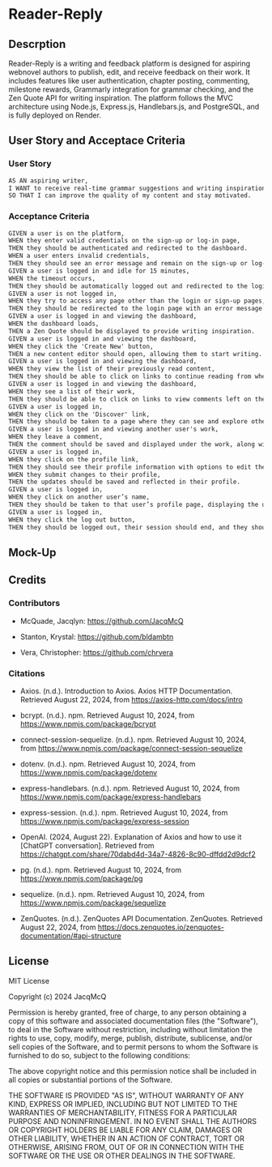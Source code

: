 # Reader-Reply

## Descrption
Reader-Reply is a writing and feedback platform is designed for aspiring webnovel authors to publish, edit, and receive feedback on their work. It includes features like user authentication, chapter posting, commenting, milestone rewards, Grammarly integration for grammar checking, and the Zen Quote API for writing inspiration. The platform follows the MVC architecture using Node.js, Express.js, Handlebars.js, and PostgreSQL, and is fully deployed on Render.

## User Story and Acceptace Criteria

### User Story

```md
AS AN aspiring writer, 
I WANT to receive real-time grammar suggestions and writing inspiration while editing my chapters 
SO THAT I can improve the quality of my content and stay motivated.
```

### Acceptance Criteria

```md
GIVEN a user is on the platform, 
WHEN they enter valid credentials on the sign-up or log-in page, 
THEN they should be authenticated and redirected to the dashboard.
WHEN a user enters invalid credentials, 
THEN they should see an error message and remain on the sign-up or log-in page.
GIVEN a user is logged in and idle for 15 minutes, 
WHEN the timeout occurs, 
THEN they should be automatically logged out and redirected to the login page with a message indicating the session has expired.
GIVEN a user is not logged in, 
WHEN they try to access any page other than the login or sign-up pages, 
THEN they should be redirected to the login page with an error message.
GIVEN a user is logged in and viewing the dashboard, 
WHEN the dashboard loads, 
THEN a Zen Quote should be displayed to provide writing inspiration.
GIVEN a user is logged in and viewing the dashboard, 
WHEN they click the 'Create New' button, 
THEN a new content editor should open, allowing them to start writing.
GIVEN a user is logged in and viewing the dashboard, 
WHEN they view the list of their previously read content, 
THEN they should be able to click on links to continue reading from where they left off.
GIVEN a user is logged in and viewing the dashboard, 
WHEN they see a list of their work, 
THEN they should be able to click on links to view comments left on their work.
GIVEN a user is logged in, 
WHEN they click on the 'Discover' link, 
THEN they should be taken to a page where they can see and explore other users' works.
GIVEN a user is logged in and viewing another user's work, 
WHEN they leave a comment, 
THEN the comment should be saved and displayed under the work, along with their username and the date.
GIVEN a user is logged in, 
WHEN they click on the profile link, 
THEN they should see their profile information with options to edit their bio and update their password.
WHEN they submit changes to their profile, 
THEN the updates should be saved and reflected in their profile.
GIVEN a user is logged in, 
WHEN they click on another user’s name, 
THEN they should be taken to that user’s profile page, displaying the username and bio.
GIVEN a user is logged in, 
WHEN they click the log out button, 
THEN they should be logged out, their session should end, and they should be redirected to the login page.
```

## Mock-Up

## Credits

### Contributors

*   McQuade, Jacqlyn: https://github.com/JacqMcQ

*   Stanton, Krystal: https://github.com/bldambtn

*   Vera, Christopher: https://github.com/chrvera

### Citations

*   Axios. (n.d.). Introduction to Axios. Axios HTTP Documentation. Retrieved August 22, 2024, from https://axios-http.com/docs/intro

*   bcrypt. (n.d.). npm. Retrieved August 10, 2024, from https://www.npmjs.com/package/bcrypt

*   connect-session-sequelize. (n.d.). npm. Retrieved August 10, 2024, from https://www.npmjs.com/package/connect-session-sequelize

*   dotenv. (n.d.). npm. Retrieved August 10, 2024, from https://www.npmjs.com/package/dotenv

*   express-handlebars. (n.d.). npm. Retrieved August 10, 2024, from https://www.npmjs.com/package/express-handlebars

*   express-session. (n.d.). npm. Retrieved August 10, 2024, from https://www.npmjs.com/package/express-session

*   OpenAI. (2024, August 22). Explanation of Axios and how to use it [ChatGPT conversation]. Retrieved from https://chatgpt.com/share/70dabd4d-34a7-4826-8c90-dffdd2d9dcf2

*   pg. (n.d.). npm. Retrieved August 10, 2024, from https://www.npmjs.com/package/pg

*   sequelize. (n.d.). npm. Retrieved August 10, 2024, from https://www.npmjs.com/package/sequelize

*   ZenQuotes. (n.d.). ZenQuotes API Documentation. ZenQuotes. Retrieved August 22, 2024, from https://docs.zenquotes.io/zenquotes-documentation/#api-structure

## License
MIT License

Copyright (c) 2024 JacqMcQ

Permission is hereby granted, free of charge, to any person obtaining a copy
of this software and associated documentation files (the "Software"), to deal
in the Software without restriction, including without limitation the rights
to use, copy, modify, merge, publish, distribute, sublicense, and/or sell
copies of the Software, and to permit persons to whom the Software is
furnished to do so, subject to the following conditions:

The above copyright notice and this permission notice shall be included in all
copies or substantial portions of the Software.

THE SOFTWARE IS PROVIDED "AS IS", WITHOUT WARRANTY OF ANY KIND, EXPRESS OR
IMPLIED, INCLUDING BUT NOT LIMITED TO THE WARRANTIES OF MERCHANTABILITY,
FITNESS FOR A PARTICULAR PURPOSE AND NONINFRINGEMENT. IN NO EVENT SHALL THE
AUTHORS OR COPYRIGHT HOLDERS BE LIABLE FOR ANY CLAIM, DAMAGES OR OTHER
LIABILITY, WHETHER IN AN ACTION OF CONTRACT, TORT OR OTHERWISE, ARISING FROM,
OUT OF OR IN CONNECTION WITH THE SOFTWARE OR THE USE OR OTHER DEALINGS IN THE
SOFTWARE.

